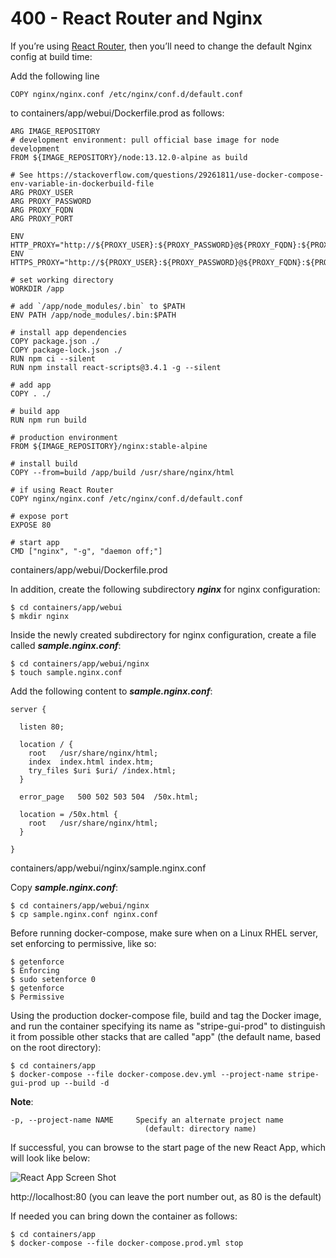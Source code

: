 # 400 - React Router and Nginx

If you’re using [React Router](https://reacttraining.com/react-router/), then you’ll need to change the default Nginx config at build time:

Add the following line 
```
COPY nginx/nginx.conf /etc/nginx/conf.d/default.conf
```
to containers/app/webui/Dockerfile.prod as follows:

```
ARG IMAGE_REPOSITORY
# development environment: pull official base image for node development
FROM ${IMAGE_REPOSITORY}/node:13.12.0-alpine as build

# See https://stackoverflow.com/questions/29261811/use-docker-compose-env-variable-in-dockerbuild-file
ARG PROXY_USER
ARG PROXY_PASSWORD
ARG PROXY_FQDN
ARG PROXY_PORT

ENV HTTP_PROXY="http://${PROXY_USER}:${PROXY_PASSWORD}@${PROXY_FQDN}:${PROXY_PORT}"
ENV HTTPS_PROXY="http://${PROXY_USER}:${PROXY_PASSWORD}@${PROXY_FQDN}:${PROXY_PORT}"

# set working directory
WORKDIR /app

# add `/app/node_modules/.bin` to $PATH
ENV PATH /app/node_modules/.bin:$PATH

# install app dependencies
COPY package.json ./
COPY package-lock.json ./
RUN npm ci --silent
RUN npm install react-scripts@3.4.1 -g --silent

# add app
COPY . ./

# build app
RUN npm run build

# production environment
FROM ${IMAGE_REPOSITORY}/nginx:stable-alpine

# install build
COPY --from=build /app/build /usr/share/nginx/html

# if using React Router
COPY nginx/nginx.conf /etc/nginx/conf.d/default.conf

# expose port
EXPOSE 80

# start app
CMD ["nginx", "-g", "daemon off;"]
```
containers/app/webui/Dockerfile.prod

In addition, create the following subdirectory ***nginx*** for nginx configuration:

```
$ cd containers/app/webui
$ mkdir nginx
```

Inside the newly created subdirectory for nginx configuration, create a file called ***sample.nginx.conf***:

```
$ cd containers/app/webui/nginx
$ touch sample.nginx.conf
```

Add the following content to ***sample.nginx.conf***:

```
server {

  listen 80;

  location / {
    root   /usr/share/nginx/html;
    index  index.html index.htm;
    try_files $uri $uri/ /index.html;
  }

  error_page   500 502 503 504  /50x.html;

  location = /50x.html {
    root   /usr/share/nginx/html;
  }

}
```
containers/app/webui/nginx/sample.nginx.conf

Copy ***sample.nginx.conf***:

```
$ cd containers/app/webui/nginx
$ cp sample.nginx.conf nginx.conf
```

Before running docker-compose, make sure when on a Linux RHEL server, set enforcing to permissive, like so:

```
$ getenforce
$ Enforcing
$ sudo setenforce 0
$ getenforce
$ Permissive
```

Using the production docker-compose file, build and tag the Docker image, and run the container specifying its name as "stripe-gui-prod" to distinguish it from possible other stacks that are called "app" (the default name, based on the root directory):

```
$ cd containers/app
$ docker-compose --file docker-compose.dev.yml --project-name stripe-gui-prod up --build -d
```

**Note**:   
```
-p, --project-name NAME     Specify an alternate project name
                              (default: directory name)
``` 

If successful, you can browse to the start page of the new React App, which will look like below:

![React App Screen Shot](react_app_screen_shot.png)

http://localhost:80 (you can leave the port number out, as 80 is the default)

If needed you can bring down the container as follows:

```
$ cd containers/app
$ docker-compose --file docker-compose.prod.yml stop
```
